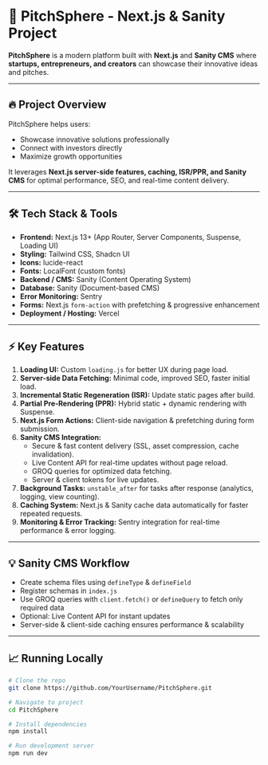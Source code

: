 # 🚀 PitchSphere - Next.js & Sanity Project

**PitchSphere** is a modern platform built with **Next.js** and **Sanity CMS** where **startups, entrepreneurs, and creators** can showcase their innovative ideas and pitches.  

---

## 🔥 Project Overview

PitchSphere helps users:

- Showcase innovative solutions professionally  
- Connect with investors directly  
- Maximize growth opportunities  

It leverages **Next.js server-side features, caching, ISR/PPR, and Sanity CMS** for optimal performance, SEO, and real-time content delivery.

---

## 🛠 Tech Stack & Tools

- **Frontend:** Next.js 13+ (App Router, Server Components, Suspense, Loading UI)  
- **Styling:** Tailwind CSS, Shadcn UI  
- **Icons:** lucide-react  
- **Fonts:** LocalFont (custom fonts)  
- **Backend / CMS:** Sanity (Content Operating System)  
- **Database:** Sanity (Document-based CMS)  
- **Error Monitoring:** Sentry  
- **Forms:** Next.js `form-action` with prefetching & progressive enhancement  
- **Deployment / Hosting:** Vercel  

---

## ⚡ Key Features

1. **Loading UI:** Custom `loading.js` for better UX during page load.  
2. **Server-side Data Fetching:** Minimal code, improved SEO, faster initial load.  
3. **Incremental Static Regeneration (ISR):** Update static pages after build.  
4. **Partial Pre-Rendering (PPR):** Hybrid static + dynamic rendering with Suspense.  
5. **Next.js Form Actions:** Client-side navigation & prefetching during form submission.  
6. **Sanity CMS Integration:**  
   - Secure & fast content delivery (SSL, asset compression, cache invalidation).  
   - Live Content API for real-time updates without page reload.  
   - GROQ queries for optimized data fetching.  
   - Server & client tokens for live updates.  
7. **Background Tasks:** `unstable_after` for tasks after response (analytics, logging, view counting).  
8. **Caching System:** Next.js & Sanity cache data automatically for faster repeated requests.  
9. **Monitoring & Error Tracking:** Sentry integration for real-time performance & error logging.  

---

## 💡 Sanity CMS Workflow

- Create schema files using `defineType` & `defineField`  
- Register schemas in `index.js`  
- Use GROQ queries with `client.fetch()` or `defineQuery` to fetch only required data  
- Optional: Live Content API for instant updates  
- Server-side & client-side caching ensures performance & scalability  

---

## 📈 Running Locally

```bash
# Clone the repo
git clone https://github.com/YourUsername/PitchSphere.git

# Navigate to project
cd PitchSphere

# Install dependencies
npm install

# Run development server
npm run dev
